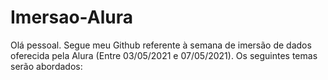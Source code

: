 # Imersao-Alura

Olá pessoal. Segue meu Github referente à semana de imersão de dados oferecida pela Alura (Entre 03/05/2021 e 07/05/2021).
Os seguintes temas serão abordados:

